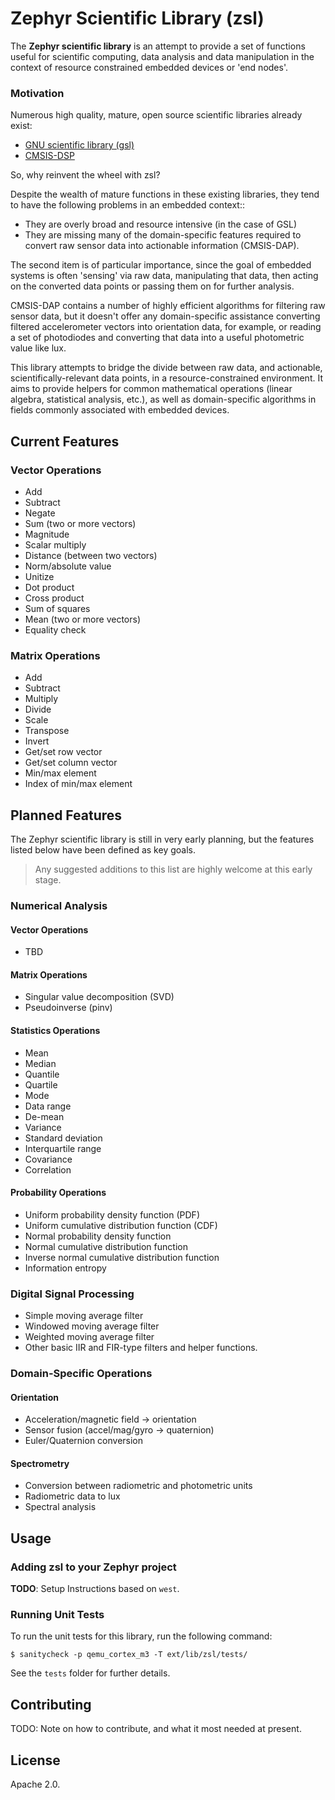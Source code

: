 # Zephyr Scientific Library (zsl)

The **Zephyr scientific library** is an attempt to provide a set of functions
useful for scientific computing, data analysis and data manipulation in the
context of resource constrained embedded devices or 'end nodes'.

### Motivation

Numerous high quality, mature, open source scientific libraries already exist:

- [GNU scientific library (gsl)](https://www.gnu.org/software/gsl/)
- [CMSIS-DSP](http://www.keil.com/pack/doc/CMSIS/DSP/html/index.html)

So, why reinvent the wheel with zsl?

Despite the wealth of mature functions in these existing libraries, they tend
to have the following problems in an embedded context::

- They are overly broad and resource intensive (in the case of GSL)
- They are missing many of the domain-specific features required to convert
  raw sensor data into actionable information (CMSIS-DAP).

The second item is of particular importance, since the goal of embedded systems
is often 'sensing' via raw data, manipulating that data, then acting on the
converted data points or passing them on for further analysis.

CMSIS-DAP contains a number of highly efficient algorithms for filtering
raw sensor data, but it doesn't offer any domain-specific assistance converting
filtered accelerometer vectors into orientation data, for example, or reading
a set of photodiodes and converting that data into a useful photometric value
like lux.

This library attempts to bridge the divide between raw data, and actionable,
scientifically-relevant data points, in a resource-constrained environment.
It aims to provide helpers for common mathematical operations (linear algebra,
statistical analysis, etc.), as well as domain-specific algorithms in fields
commonly associated with embedded devices.

## Current Features

### Vector Operations

- Add
- Subtract
- Negate
- Sum (two or more vectors)
- Magnitude
- Scalar multiply
- Distance (between two vectors)
- Norm/absolute value
- Unitize
- Dot product
- Cross product
- Sum of squares
- Mean (two or more vectors)
- Equality check

### Matrix Operations

- Add
- Subtract
- Multiply
- Divide
- Scale
- Transpose
- Invert
- Get/set row vector
- Get/set column vector
- Min/max element
- Index of min/max element

## Planned Features

The Zephyr scientific library is still in very early planning, but the
features listed below have been defined as key goals.

> Any suggested additions to this list are highly welcome at this early stage.

### Numerical Analysis

#### Vector Operations

- TBD

#### Matrix Operations

- Singular value decomposition (SVD)
- Pseudoinverse (pinv)

#### Statistics Operations

- Mean
- Median
- Quantile
- Quartile
- Mode
- Data range
- De-mean
- Variance
- Standard deviation
- Interquartile range
- Covariance
- Correlation

#### Probability Operations

- Uniform probability density function (PDF)
- Uniform cumulative distribution function (CDF)
- Normal probability density function
- Normal cumulative distribution function
- Inverse normal cumulative distribution function
- Information entropy

### Digital Signal Processing

- Simple moving average filter
- Windowed moving average filter
- Weighted moving average filter
- Other basic IIR and FIR-type filters and helper functions.

### Domain-Specific Operations

#### Orientation

- Acceleration/magnetic field -> orientation
- Sensor fusion (accel/mag/gyro -> quaternion)
- Euler/Quaternion conversion

#### Spectrometry

- Conversion between radiometric and photometric units
- Radiometric data to lux
- Spectral analysis

## Usage

### Adding zsl to your Zephyr project

**TODO**: Setup Instructions based on `west`.

### Running Unit Tests

To run the unit tests for this library, run the following command:

```
$ sanitycheck -p qemu_cortex_m3 -T ext/lib/zsl/tests/
```

See the `tests` folder for further details.

## Contributing

TODO: Note on how to contribute, and what it most needed at present.

## License

Apache 2.0.
